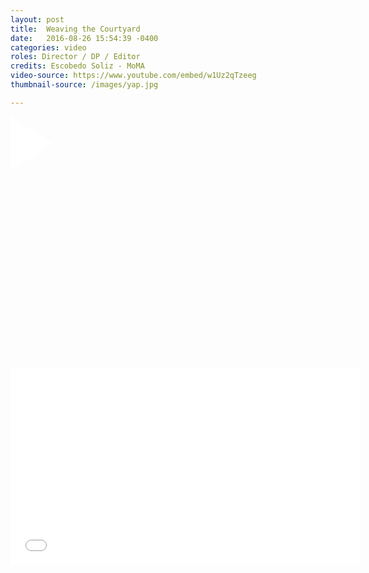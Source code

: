 ```yaml
---
layout: post
title:  Weaving the Courtyard
date:   2016-08-26 15:54:39 -0400
categories: video
roles: Director / DP / Editor
credits: Escobedo Soliz - MoMA
video-source: https://www.youtube.com/embed/w1Uz2qTzeeg
thumbnail-source: /images/yap.jpg

---
```


<div class="video-overlay" style="background: url('{{ page.thumbnail-source }}') no-repeat;">
    <div class="arrow">
      <svg width="68px" height="87px" viewBox="679 1575 68 87" version="1.1" xmlns="http://www.w3.org/2000/svg" xmlns:xlink="http://www.w3.org/1999/xlink">
          <polygon id="Triangle" stroke="none" fill="#FFFFFF" fill-rule="evenodd" transform="translate(713.000000, 1618.500000) rotate(-270.000000) translate(-713.000000, -1618.500000) " points="713 1584.5 756.5 1652.5 669.5 1652.5"></polygon>
      </svg>
    </div>
    <iframe style="z-index: -10; opacity: 0; color: #ff0022" width="560" height="315" src="{{ page.video-source }}" frameborder="0" allowfullscreen></iframe>
</div>
<div class="video-embed hide fade-in">
  <iframe width="560" id="video-embed" height="315" src="{{ page.video-source }}" frameborder="0" allowfullscreen></iframe>
</div>
